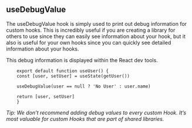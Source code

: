 ## useDebugValue

The useDebugValue hook is simply used to print out debug information for custom hooks. This is incredibly useful if you are creating a library for others to use since they can easily see information about your hook, but it also is useful for your own hooks since you can quickly see detailed information about your hooks.

This debug information is displayed within the React dev tools.

```
    export default function useUser() {
    const [user, setUser] = useState(getUser())

    useDebugValue(user == null ? 'No User' : user.name)

    return [user, setUser]
    }
```

_Tip: We don’t recommend adding debug values to every custom Hook. It’s most valuable for custom Hooks that are part of shared libraries._
